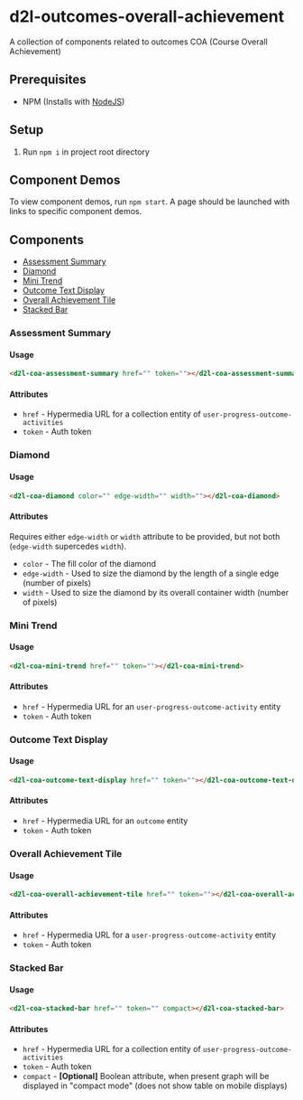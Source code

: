 # d2l-outcomes-overall-achievement

A collection of components related to outcomes COA (Course Overall Achievement)

## Prerequisites

- NPM (Installs with [NodeJS](https://nodejs.org))

## Setup

1. Run `npm i` in project root directory

## Component Demos

To view component demos, run `npm start`. A page should be launched with links to specific component demos.

## Components

- [Assessment Summary](#assessment-summary)
- [Diamond](#diamond)
- [Mini Trend](#mini-trend)
- [Outcome Text Display](#outcome-text-display)
- [Overall Achievement Tile](#overall-achievement-tile)
- [Stacked Bar](#stacked-bar)

### Assessment Summary<a name="assessment-summary"></a>

#### Usage

```html
<d2l-coa-assessment-summary href="" token=""></d2l-coa-assessment-summary>
```

#### Attributes

- `href` - Hypermedia URL for a collection entity of `user-progress-outcome-activities`
- `token` - Auth token

### Diamond<a name="diamond"></a>

#### Usage

```html
<d2l-coa-diamond color="" edge-width="" width=""></d2l-coa-diamond>
```

#### Attributes

Requires either `edge-width` or `width` attribute to be provided, but not both (`edge-width` supercedes `width`).

- `color` - The fill color of the diamond
- `edge-width` - Used to size the diamond by the length of a single edge (number of pixels)
- `width` - Used to size the diamond by its overall container width (number of pixels)

### Mini Trend<a name="mini-trend"></a>

#### Usage

```html
<d2l-coa-mini-trend href="" token=""></d2l-coa-mini-trend>
```

#### Attributes

- `href` - Hypermedia URL for an `user-progress-outcome-activity` entity
- `token` - Auth token

### Outcome Text Display<a name="outcome-text-display"></a>

#### Usage

```html
<d2l-coa-outcome-text-display href="" token=""></d2l-coa-outcome-text-display>
```

#### Attributes

- `href` - Hypermedia URL for an `outcome` entity
- `token` - Auth token

### Overall Achievement Tile<a name="overall-achievement-tile"></a>

#### Usage

```html
<d2l-coa-overall-achievement-tile href="" token=""></d2l-coa-overall-achievement-tile>
```

#### Attributes

- `href` - Hypermedia URL for a `user-progress-outcome-activity` entity
- `token` - Auth token

### Stacked Bar<a name="stacked-bar"></a>

#### Usage

```html
<d2l-coa-stacked-bar href="" token="" compact></d2l-coa-stacked-bar>
```

#### Attributes

- `href` - Hypermedia URL for a collection entity of `user-progress-outcome-activities`
- `token` - Auth token
- `compact` - **[Optional]** Boolean attribute, when present graph will be displayed in "compact mode" (does not show table on mobile displays)

